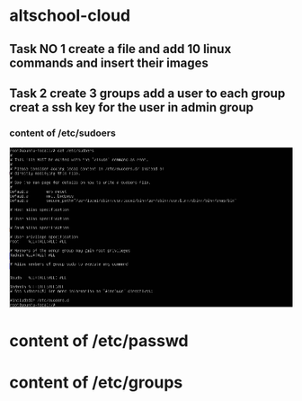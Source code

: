 # altschool-cloud

## Task NO 1 create a file and add 10 linux commands and insert their images


## Task 2 create 3 groups add a user to each group creat a ssh key for the user in admin group

 ### content of /etc/sudoers
![content of sudoers](https://github.com/RashRAJ/altschool-cloud/blob/main/etc_sudoers.png)

# content of /etc/passwd
# content of /etc/groups






